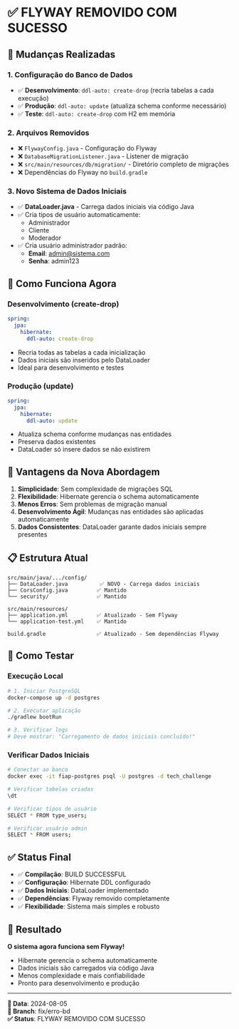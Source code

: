 # ✅ FLYWAY REMOVIDO COM SUCESSO

## 🎯 Mudanças Realizadas

### 1. **Configuração do Banco de Dados**
- ✅ **Desenvolvimento**: `ddl-auto: create-drop` (recria tabelas a cada execução)
- ✅ **Produção**: `ddl-auto: update` (atualiza schema conforme necessário)
- ✅ **Teste**: `ddl-auto: create-drop` com H2 em memória

### 2. **Arquivos Removidos**
- ❌ `FlywayConfig.java` - Configuração do Flyway
- ❌ `DatabaseMigrationListener.java` - Listener de migração
- ❌ `src/main/resources/db/migration/` - Diretório completo de migrações
- ❌ Dependências do Flyway no `build.gradle`

### 3. **Novo Sistema de Dados Iniciais**
- ✅ **DataLoader.java** - Carrega dados iniciais via código Java
- ✅ Cria tipos de usuário automaticamente:
  - Administrador
  - Cliente  
  - Moderador
- ✅ Cria usuário administrador padrão:
  - **Email**: admin@sistema.com
  - **Senha**: admin123

## 🔧 Como Funciona Agora

### **Desenvolvimento (create-drop)**
```yaml
spring:
  jpa:
    hibernate:
      ddl-auto: create-drop
```
- Recria todas as tabelas a cada inicialização
- Dados iniciais são inseridos pelo DataLoader
- Ideal para desenvolvimento e testes

### **Produção (update)**
```yaml
spring:
  jpa:
    hibernate:
      ddl-auto: update
```
- Atualiza schema conforme mudanças nas entidades
- Preserva dados existentes
- DataLoader só insere dados se não existirem

## 🚀 Vantagens da Nova Abordagem

1. **Simplicidade**: Sem complexidade de migrações SQL
2. **Flexibilidade**: Hibernate gerencia o schema automaticamente
3. **Menos Erros**: Sem problemas de migração manual
4. **Desenvolvimento Ágil**: Mudanças nas entidades são aplicadas automaticamente
5. **Dados Consistentes**: DataLoader garante dados iniciais sempre presentes

## 📋 Estrutura Atual

```
src/main/java/.../config/
├── DataLoader.java          ✅ NOVO - Carrega dados iniciais
├── CorsConfig.java         ✅ Mantido
└── security/               ✅ Mantido

src/main/resources/
├── application.yml         ✅ Atualizado - Sem Flyway
└── application-test.yml    ✅ Mantido

build.gradle                ✅ Atualizado - Sem dependências Flyway
```

## 🧪 Como Testar

### **Execução Local**
```bash
# 1. Iniciar PostgreSQL
docker-compose up -d postgres

# 2. Executar aplicação
./gradlew bootRun

# 3. Verificar logs
# Deve mostrar: "Carregamento de dados iniciais concluído!"
```

### **Verificar Dados Iniciais**
```bash
# Conectar ao banco
docker exec -it fiap-postgres psql -U postgres -d tech_challenge

# Verificar tabelas criadas
\dt

# Verificar tipos de usuário
SELECT * FROM type_users;

# Verificar usuário admin
SELECT * FROM users;
```

## ✅ Status Final

- ✅ **Compilação**: BUILD SUCCESSFUL
- ✅ **Configuração**: Hibernate DDL configurado
- ✅ **Dados Iniciais**: DataLoader implementado
- ✅ **Dependências**: Flyway removido completamente
- ✅ **Flexibilidade**: Sistema mais simples e robusto

## 🎉 Resultado

**O sistema agora funciona sem Flyway!**

- Hibernate gerencia o schema automaticamente
- Dados iniciais são carregados via código Java
- Menos complexidade e mais confiabilidade
- Pronto para desenvolvimento e produção

---
**📅 Data**: 2024-08-05  
**🌿 Branch**: fix/erro-bd  
**✅ Status**: FLYWAY REMOVIDO COM SUCESSO
